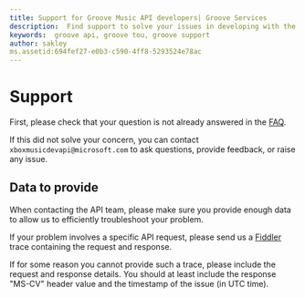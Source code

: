 ```yaml
---
title: Support for Groove Music API developers| Groove Services
description:  Find support to solve your issues in developing with the Groove Music API.
keywords:  groove api, groove tou, groove support
author: sakley
ms.assetid:694fef27-e0b3-c590-4ff8-5293524e78ac
---
```


# Support
First, please check that your question is not already answered in the [FAQ](FAQ.md).   

If this did not solve your concern, you can contact ```xboxmusicdevapi@microsoft.com``` to ask questions, provide feedback, or raise any issue.

## Data to provide
When contacting the API team, please make sure you provide enough data to allow us to efficiently troubleshoot your problem.

If your problem involves a specific API request, please send us a [Fiddler](https://www.telerik.com/fiddler) trace containing the request and response.

If for some reason you cannot provide such a trace, please include the request and response details. You should at least include the response "MS-CV" header value and the timestamp of the issue (in UTC time).
